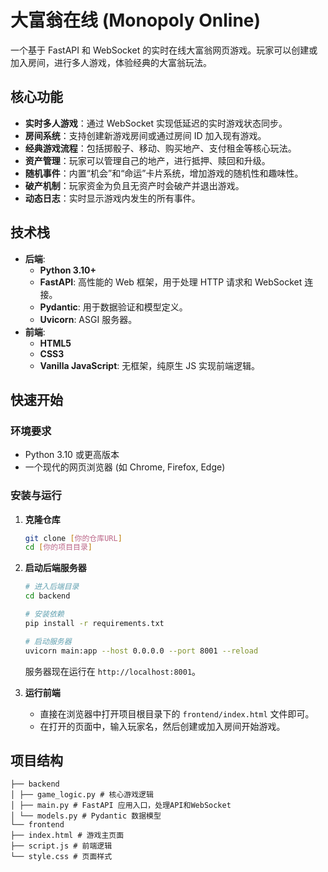 # 大富翁在线 (Monopoly Online)

一个基于 FastAPI 和 WebSocket 的实时在线大富翁网页游戏。玩家可以创建或加入房间，进行多人游戏，体验经典的大富翁玩法。

## 核心功能

- **实时多人游戏**：通过 WebSocket 实现低延迟的实时游戏状态同步。
- **房间系统**：支持创建新游戏房间或通过房间 ID 加入现有游戏。
- **经典游戏流程**：包括掷骰子、移动、购买地产、支付租金等核心玩法。
- **资产管理**：玩家可以管理自己的地产，进行抵押、赎回和升级。
- **随机事件**：内置“机会”和“命运”卡片系统，增加游戏的随机性和趣味性。
- **破产机制**：玩家资金为负且无资产时会破产并退出游戏。
- **动态日志**：实时显示游戏内发生的所有事件。

## 技术栈

- **后端**:
  - **Python 3.10+**
  - **FastAPI**: 高性能的 Web 框架，用于处理 HTTP 请求和 WebSocket 连接。
  - **Pydantic**: 用于数据验证和模型定义。
  - **Uvicorn**: ASGI 服务器。
- **前端**:
  - **HTML5**
  - **CSS3**
  - **Vanilla JavaScript**: 无框架，纯原生 JS 实现前端逻辑。

## 快速开始

### 环境要求

- Python 3.10 或更高版本
- 一个现代的网页浏览器 (如 Chrome, Firefox, Edge)

### 安装与运行

1.  **克隆仓库**
    ```bash
    git clone [你的仓库URL]
    cd [你的项目目录]
    ```

2.  **启动后端服务器**
    ```bash
    # 进入后端目录
    cd backend
    
    # 安装依赖
    pip install -r requirements.txt
    
    # 启动服务器
    uvicorn main:app --host 0.0.0.0 --port 8001 --reload
    ```
    服务器现在运行在 `http://localhost:8001`。

3.  **运行前端**
    - 直接在浏览器中打开项目根目录下的 `frontend/index.html` 文件即可。
    - 在打开的页面中，输入玩家名，然后创建或加入房间开始游戏。

## 项目结构

```
├── backend
│ ├── game_logic.py # 核心游戏逻辑
│ ├── main.py # FastAPI 应用入口，处理API和WebSocket
│ └── models.py # Pydantic 数据模型
└── frontend
├── index.html # 游戏主页面
├── script.js # 前端逻辑
└── style.css # 页面样式
```
